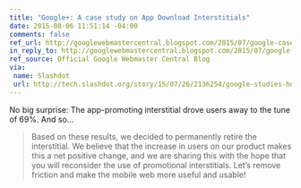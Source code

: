 ```yaml
---
title: "Google+: A case study on App Download Interstitials"
date: 2015-08-06 11:51:14 -04:00
comments: false
ref_url: http://googlewebmastercentral.blogspot.com/2015/07/google-case-study-on-app-download-interstitials.html
in_reply_to: http://googlewebmastercentral.blogspot.com/2015/07/google-case-study-on-app-download-interstitials.html
ref_source: Official Google Webmaster Central Blog
via:
 name: Slashdot
 url: http://tech.slashdot.org/story/15/07/26/2136254/google-studies-how-bad-interstitials-are-on-mobile
---
```


No big surprise: The app-promoting interstitial drove users away to the tune of 69%. And so…

> Based on these results, we decided to permanently retire the interstitial. We believe that the increase in users on our product makes this a net positive change, and we are sharing this with the hope that you will reconsider the use of promotional interstitials. Let’s remove friction and make the mobile web more useful and usable!